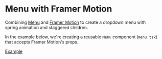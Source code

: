 # Menu with Framer Motion

<p data-description>
  Combining <a href="/components/menu">Menu</a> and <a href="https://www.framer.com/motion/">Framer Motion</a> to create a dropdown menu with spring animation and staggered children.
</p>

In the example below, we're creating a reusable `Menu` component (`menu.tsx`) that accepts Framer Motion's props.

<a href="./index.tsx" data-playground>Example</a>
